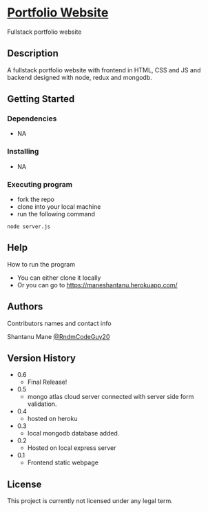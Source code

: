 # [Portfolio Website](https://maneshantanu.herokuapp.com/)

Fullstack portfolio website

## Description

A fullstack portfolio website with frontend in HTML, CSS and JS and backend designed with node, redux and mongodb.

## Getting Started

### Dependencies

* NA

### Installing

* NA

### Executing program

* fork the repo
* clone into your local machine
* run the following command
```
node server.js
```

## Help

How to run the program
* You can either clone it locally
* Or you can go to https://maneshantanu.herokuapp.com/

## Authors

Contributors names and contact info

Shantanu Mane
[@RndmCodeGuy20](https://github.com/RndmCodeGuy20/)

## Version History

* 0.6
    * Final Release!
* 0.5
    * mongo atlas cloud server connected with server side form validation. 
* 0.4
    * hosted on heroku 
* 0.3
    * local mongodb database added.
* 0.2
    * Hosted on local express server
* 0.1
    * Frontend static webpage

## License

This project is currently not licensed under any legal term.
